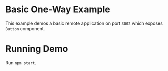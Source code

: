 # Basic One-Way Example

This example demos a basic remote application on port `3002` which exposes `Button` component.

# Running Demo

Run `npm start`.
